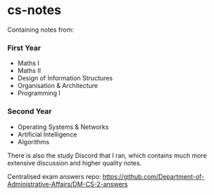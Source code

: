 # cs-notes
Containing notes from:

### First Year
- Maths I
- Maths II
- Design of Information Structures
- Organisation & Architecture
- Programming I

### Second Year
- Operating Systems & Networks
- Artificial Intelligence
- Algorithms

There is also the study Discord that I ran, which contains much more extensive discussion and higher quality notes.

Centralised exam answers repo: https://github.com/Department-of-Administrative-Affairs/DM-CS-2-answers

